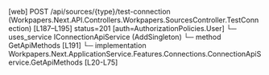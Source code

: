 [web] POST /api/sources/{type}/test-connection  (Workpapers.Next.API.Controllers.Workpapers.SourcesController.TestConnection)  [L187–L195] status=201 [auth=AuthorizationPolicies.User]
  └─ uses_service IConnectionApiService (AddSingleton)
    └─ method GetApiMethods [L191]
      └─ implementation Workpapers.Next.ApplicationService.Features.Connections.ConnectionApiService.GetApiMethods [L20-L75]

